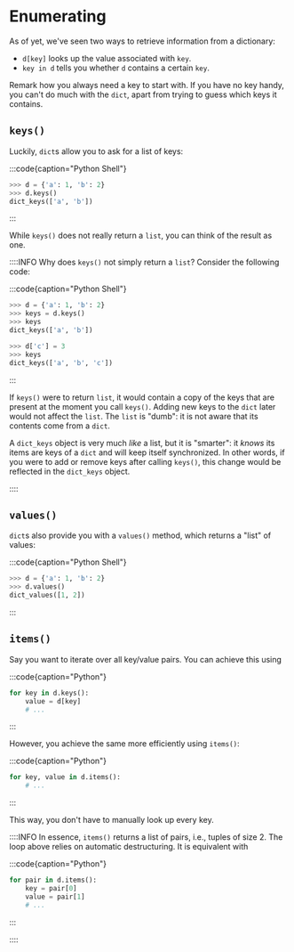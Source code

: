 # Enumerating

As of yet, we've seen two ways to retrieve information from a dictionary:

* `d[key]` looks up the value associated with `key`.
* `key in d` tells you whether `d` contains a certain `key`.

Remark how you always need a key to start with.
If you have no key handy, you can't do much with the `dict`, apart from trying to guess which keys it contains.

## `keys()`

Luckily, `dict`s allow you to ask for a list of keys:

:::code{caption="Python Shell"}

```python
>>> d = {'a': 1, 'b': 2}
>>> d.keys()
dict_keys(['a', 'b'])
```

:::

While `keys()` does not really return a `list`, you can think of the result as one.

::::INFO
Why does `keys()` not simply return a `list`?
Consider the following code:

:::code{caption="Python Shell"}

```python
>>> d = {'a': 1, 'b': 2}
>>> keys = d.keys()
>>> keys
dict_keys(['a', 'b'])

>>> d['c'] = 3
>>> keys
dict_keys(['a', 'b', 'c'])
```

:::

If `keys()` were to return `list`, it would contain a copy of the keys that are present at the moment you call `keys()`.
Adding new keys to the `dict` later would not affect the `list`.
The `list` is "dumb": it is not aware that its contents come from a `dict`.

A `dict_keys` object is very much *like* a list, but it is "smarter": it *knows* its items are keys of a `dict` and will keep itself synchronized.
In other words, if you were to add or remove keys after calling `keys()`, this change would be reflected in the `dict_keys` object.

::::

## `values()`

`dict`s also provide you with a `values()` method, which returns a "list" of values:

:::code{caption="Python Shell"}

```python
>>> d = {'a': 1, 'b': 2}
>>> d.values()
dict_values([1, 2])
```

:::

## `items()`

Say you want to iterate over all key/value pairs.
You can achieve this using

:::code{caption="Python"}

```python
for key in d.keys():
    value = d[key]
    # ...
```

:::

However, you achieve the same more efficiently using `items()`:

:::code{caption="Python"}

```python
for key, value in d.items():
    # ...
```

:::

This way, you don't have to manually look up every key.

::::INFO
In essence, `items()` returns a list of pairs, i.e., tuples of size 2.
The loop above relies on automatic destructuring.
It is equivalent with

:::code{caption="Python"}

```python
for pair in d.items():
    key = pair[0]
    value = pair[1]
    # ...
```

:::

::::
